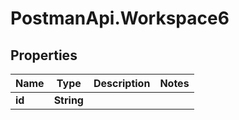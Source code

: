 # PostmanApi.Workspace6

## Properties

Name | Type | Description | Notes
------------ | ------------- | ------------- | -------------
**id** | **String** |  | 


